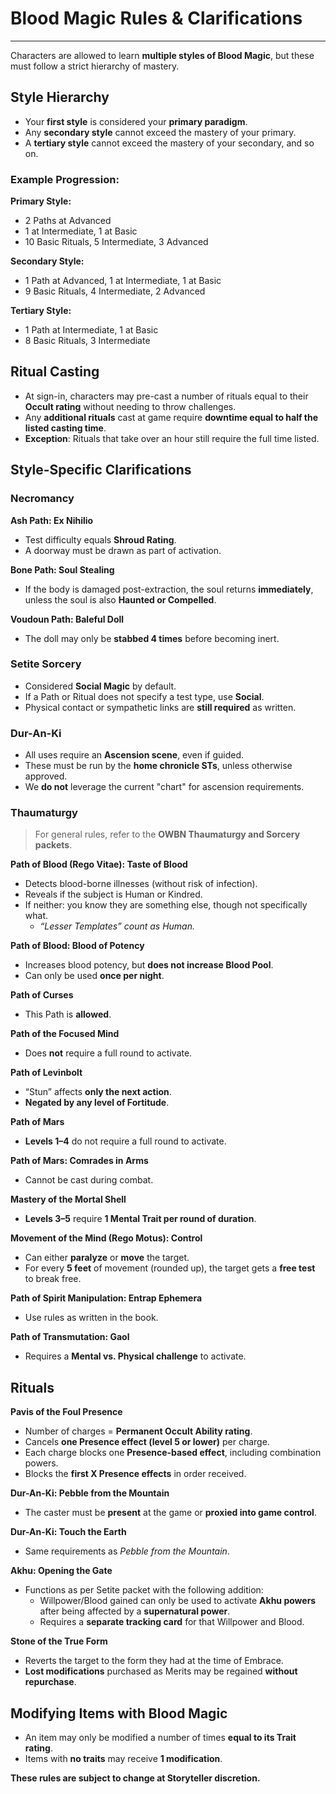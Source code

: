 # Blood Magic Rules & Clarifications

---

Characters are allowed to learn **multiple styles of Blood Magic**, but these must follow a strict hierarchy of mastery.

## Style Hierarchy

- Your **first style** is considered your **primary paradigm**.
- Any **secondary style** cannot exceed the mastery of your primary.
- A **tertiary style** cannot exceed the mastery of your secondary, and so on.

### Example Progression:
**Primary Style:**
- 2 Paths at Advanced
- 1 at Intermediate, 1 at Basic
- 10 Basic Rituals, 5 Intermediate, 3 Advanced

**Secondary Style:**
- 1 Path at Advanced, 1 at Intermediate, 1 at Basic
- 9 Basic Rituals, 4 Intermediate, 2 Advanced

**Tertiary Style:**
- 1 Path at Intermediate, 1 at Basic
- 8 Basic Rituals, 3 Intermediate

## Ritual Casting
- At sign-in, characters may pre-cast a number of rituals equal to their **Occult rating** without needing to throw challenges.
- Any **additional rituals** cast at game require **downtime equal to half the listed casting time**.
- **Exception**: Rituals that take over an hour still require the full time listed.

## Style-Specific Clarifications

### Necromancy
**Ash Path: Ex Nihilio**
- Test difficulty equals **Shroud Rating**.
- A doorway must be drawn as part of activation.

**Bone Path: Soul Stealing**
- If the body is damaged post-extraction, the soul returns **immediately**, unless the soul is also **Haunted or Compelled**.

**Voudoun Path: Baleful Doll**
- The doll may only be **stabbed 4 times** before becoming inert.

### Setite Sorcery
- Considered **Social Magic** by default.
- If a Path or Ritual does not specify a test type, use **Social**.
- Physical contact or sympathetic links are **still required** as written.

### Dur-An-Ki
- All uses require an **Ascension scene**, even if guided.
- These must be run by the **home chronicle STs**, unless otherwise approved.
- We **do not** leverage the current "chart" for ascension requirements.

### Thaumaturgy
> For general rules, refer to the **OWBN Thaumaturgy and Sorcery packets**.

**Path of Blood (Rego Vitae): Taste of Blood**
- Detects blood-borne illnesses (without risk of infection).
- Reveals if the subject is Human or Kindred.
- If neither: you know they are something else, though not specifically what.
  - *“Lesser Templates” count as Human.*

**Path of Blood: Blood of Potency**
- Increases blood potency, but **does not increase Blood Pool**.
- Can only be used **once per night**.

**Path of Curses**
- This Path is **allowed**.

**Path of the Focused Mind**
- Does **not** require a full round to activate.

**Path of Levinbolt**
- “Stun” affects **only the next action**.
- **Negated by any level of Fortitude**.

**Path of Mars**
- **Levels 1–4** do not require a full round to activate.

**Path of Mars: Comrades in Arms**
- Cannot be cast during combat.

**Mastery of the Mortal Shell**
- **Levels 3–5** require **1 Mental Trait per round of duration**.

**Movement of the Mind (Rego Motus): Control**
- Can either **paralyze** or **move** the target.
- For every **5 feet** of movement (rounded up), the target gets a **free test** to break free.

**Path of Spirit Manipulation: Entrap Ephemera**
- Use rules as written in the book.

**Path of Transmutation: Gaol**
- Requires a **Mental vs. Physical challenge** to activate.

## Rituals

**Pavis of the Foul Presence**
- Number of charges = **Permanent Occult Ability rating**.
- Cancels **one Presence effect (level 5 or lower)** per charge.
- Each charge blocks one **Presence-based effect**, including combination powers.
- Blocks the **first X Presence effects** in order received.

**Dur-An-Ki: Pebble from the Mountain**
- The caster must be **present** at the game or **proxied into game control**.

**Dur-An-Ki: Touch the Earth**
- Same requirements as *Pebble from the Mountain*.

**Akhu: Opening the Gate**
- Functions as per Setite packet with the following addition:
  - Willpower/Blood gained can only be used to activate **Akhu powers** after being affected by a **supernatural power**.
  - Requires a **separate tracking card** for that Willpower and Blood.

**Stone of the True Form**
- Reverts the target to the form they had at the time of Embrace.
- **Lost modifications** purchased as Merits may be regained **without repurchase**.

## Modifying Items with Blood Magic

- An item may only be modified a number of times **equal to its Trait rating**.
- Items with **no traits** may receive **1 modification**.

**These rules are subject to change at Storyteller discretion.**